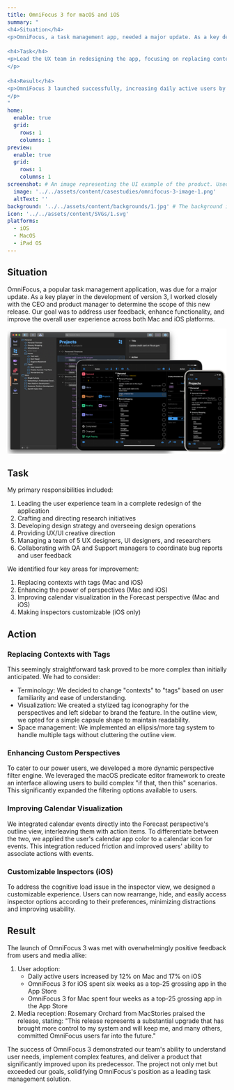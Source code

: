 ```yaml
---
title: OmniFocus 3 for macOS and iOS
summary: "
<h4>Situation</h4>
<p>OmniFocus, a task management app, needed a major update. As a key developer for version 3, I worked with the CEO and product manager to improve functionality and user experience across Mac and iOS platforms.</p>

<h4>Task</h4>
<p>Lead the UX team in redesigning the app, focusing on replacing contexts with tags, enhancing perspectives, improving calendar visualization, and making inspectors customizable on iOS.
</p>

<h4>Result</h4>  
<p>OmniFocus 3 launched successfully, increasing daily active users by 12% on Mac and 17% on iOS. It spent weeks as a top-25 grossing app in the App Store for both platforms, receiving positive feedback from users and media, solidifying its position as a leading task management solution.
</p>
"
home:
  enable: true
  grid:
    rows: 1
    columns: 1
preview:
  enable: true
  grid:
    rows: 1
    columns: 1
screenshot: # An image representing the UI example of the product. Used in preview cards
  image: '../../assets/content/casestudies/omnifocus-3-image-1.png'
  altText: ''
background: '../../assets/content/backgrounds/1.jpg' # The background image used for preview cards
icon: '../../assets/content/SVGs/1.svg'
platforms:
  - iOS
  - MacOS
  - iPad OS
---
```


## Situation
OmniFocus, a popular task management application, was due for a major update. As a key player in the development of version 3, I worked closely with the CEO and product manager to determine the scope of this new release. Our goal was to address user feedback, enhance functionality, and improve the overall user experience across both Mac and iOS platforms.

![OmniFocus 3 for macOS, iPad OS, and iOS](src/assets/content/casestudies/omnifocus-3-image-1.png)

## Task
My primary responsibilities included:
1. Leading the user experience team in a complete redesign of the application
2. Crafting and directing research initiatives
3. Developing design strategy and overseeing design operations
4. Providing UX/UI creative direction
5. Managing a team of 5 UX designers, UI designers, and researchers
6. Collaborating with QA and Support managers to coordinate bug reports and user feedback

We identified four key areas for improvement:
1. Replacing contexts with tags (Mac and iOS)
2. Enhancing the power of perspectives (Mac and iOS)
3. Improving calendar visualization in the Forecast perspective (Mac and iOS)
4. Making inspectors customizable (iOS only)
## Action
### Replacing Contexts with Tags
This seemingly straightforward task proved to be more complex than initially anticipated. We had to consider:
- Terminology: We decided to change "contexts" to "tags" based on user familiarity and ease of understanding.
- Visualization: We created a stylized tag iconography for the perspectives and left sidebar to brand the feature. In the outline view, we opted for a simple capsule shape to maintain readability.
- Space management: We implemented an ellipsis/more tag system to handle multiple tags without cluttering the outline view.
### Enhancing Custom Perspectives
To cater to our power users, we developed a more dynamic perspective filter engine. We leveraged the macOS predicate editor framework to create an interface allowing users to build complex "if that, then this" scenarios. This significantly expanded the filtering options available to users.
### Improving Calendar Visualization
We integrated calendar events directly into the Forecast perspective's outline view, interleaving them with action items. To differentiate between the two, we applied the user's calendar app color to a calendar icon for events. This integration reduced friction and improved users' ability to associate actions with events.
### Customizable Inspectors (iOS)
To address the cognitive load issue in the inspector view, we designed a customizable experience. Users can now rearrange, hide, and easily access inspector options according to their preferences, minimizing distractions and improving usability.
## Result
The launch of OmniFocus 3 was met with overwhelmingly positive feedback from users and media alike:
1. User adoption:
   - Daily active users increased by 12% on Mac and 17% on iOS
   - OmniFocus 3 for iOS spent six weeks as a top-25 grossing app in the App Store
   - OmniFocus 3 for Mac spent four weeks as a top-25 grossing app in the App Store
2. Media reception:
   Rosemary Orchard from MacStories praised the release, stating: "This release represents a substantial upgrade that has brought more control to my system and will keep me, and many others, committed OmniFocus users far into the future."

The success of OmniFocus 3 demonstrated our team's ability to understand user needs, implement complex features, and deliver a product that significantly improved upon its predecessor. The project not only met but exceeded our goals, solidifying OmniFocus's position as a leading task management solution.